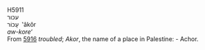 <body>
  <p>H5911<br>  עכור  <br> עָכוֹר  ‎  ‛âkôr  <br><i>aw-kore‘ </i><br>From <a href="h5916.htm">5916</a>  <i>troubled</i>; <i>Akor</i>, the name of a place in Palestine: - Achor.<br></p>
 </body>